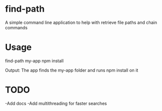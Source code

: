 # find-path
A simple command line application to help with retrieve file paths and chain commands

# Usage
find-path my-app npm install

Output: The app finds the my-app folder and runs npm install on it

# TODO
-Add docs
-Add multithreading for faster searches
